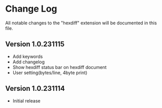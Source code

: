 # Change Log

All notable changes to the "hexdiff" extension will be documented in this file.


## Version 1.0.231115
- Add keywords
- Add changelog
- Show hexdiff status bar on hexdiff document
- User setting(bytes/line, 4byte print)

## Version 1.0.231114
- Initial release
